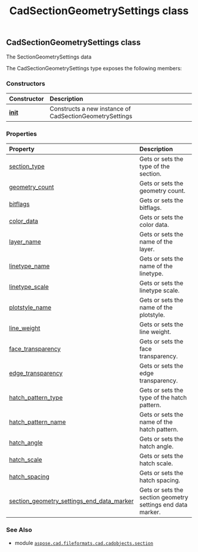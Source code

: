 ﻿---
title: CadSectionGeometrySettings class
second_title: Aspose.CAD for Python via .NET API References
description: 
type: docs
weight: 10
url: /python-net/aspose.cad.fileformats.cad.cadobjects.section/cadsectiongeometrysettings/
is_root: false
---

## CadSectionGeometrySettings class

The SectionGeometrySettings data



The CadSectionGeometrySettings type exposes the following members:

### Constructors
| Constructor | Description |
| :- | :- |
| [__init__](/cad/python-net/aspose.cad.fileformats.cad.cadobjects.section/cadsectiongeometrysettings/__init__/#) | Constructs a new instance of CadSectionGeometrySettings |


### Properties
| Property | Description |
| :- | :- |
| [section_type](/cad/python-net/aspose.cad.fileformats.cad.cadobjects.section/cadsectiongeometrysettings/section_type) | Gets or sets the type of the section. |
| [geometry_count](/cad/python-net/aspose.cad.fileformats.cad.cadobjects.section/cadsectiongeometrysettings/geometry_count) | Gets or sets the geometry count. |
| [bitflags](/cad/python-net/aspose.cad.fileformats.cad.cadobjects.section/cadsectiongeometrysettings/bitflags) | Gets or sets the bitflags. |
| [color_data](/cad/python-net/aspose.cad.fileformats.cad.cadobjects.section/cadsectiongeometrysettings/color_data) | Gets or sets the color data. |
| [layer_name](/cad/python-net/aspose.cad.fileformats.cad.cadobjects.section/cadsectiongeometrysettings/layer_name) | Gets or sets the name of the layer. |
| [linetype_name](/cad/python-net/aspose.cad.fileformats.cad.cadobjects.section/cadsectiongeometrysettings/linetype_name) | Gets or sets the name of the linetype. |
| [linetype_scale](/cad/python-net/aspose.cad.fileformats.cad.cadobjects.section/cadsectiongeometrysettings/linetype_scale) | Gets or sets the linetype scale. |
| [plotstyle_name](/cad/python-net/aspose.cad.fileformats.cad.cadobjects.section/cadsectiongeometrysettings/plotstyle_name) | Gets or sets the name of the plotstyle. |
| [line_weight](/cad/python-net/aspose.cad.fileformats.cad.cadobjects.section/cadsectiongeometrysettings/line_weight) | Gets or sets the line weight. |
| [face_transparency](/cad/python-net/aspose.cad.fileformats.cad.cadobjects.section/cadsectiongeometrysettings/face_transparency) | Gets or sets the face transparency. |
| [edge_transparency](/cad/python-net/aspose.cad.fileformats.cad.cadobjects.section/cadsectiongeometrysettings/edge_transparency) | Gets or sets the edge transparency. |
| [hatch_pattern_type](/cad/python-net/aspose.cad.fileformats.cad.cadobjects.section/cadsectiongeometrysettings/hatch_pattern_type) | Gets or sets the type of the hatch pattern. |
| [hatch_pattern_name](/cad/python-net/aspose.cad.fileformats.cad.cadobjects.section/cadsectiongeometrysettings/hatch_pattern_name) | Gets or sets the name of the hatch pattern. |
| [hatch_angle](/cad/python-net/aspose.cad.fileformats.cad.cadobjects.section/cadsectiongeometrysettings/hatch_angle) | Gets or sets the hatch angle. |
| [hatch_scale](/cad/python-net/aspose.cad.fileformats.cad.cadobjects.section/cadsectiongeometrysettings/hatch_scale) | Gets or sets the hatch scale. |
| [hatch_spacing](/cad/python-net/aspose.cad.fileformats.cad.cadobjects.section/cadsectiongeometrysettings/hatch_spacing) | Gets or sets the hatch spacing. |
| [section_geometry_settings_end_data_marker](/cad/python-net/aspose.cad.fileformats.cad.cadobjects.section/cadsectiongeometrysettings/section_geometry_settings_end_data_marker) | Gets or sets the section geometry settings end data marker. |



### See Also
* module [`aspose.cad.fileformats.cad.cadobjects.section`](..)

